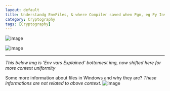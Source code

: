 ```yaml
---
layout: default
title: Understandg EnvFiles, & where Compiler saved when Pgm, eg Py Installed 
category: Cryptography
tags: [Cryptography]
---
```


![image](https://github.com/sbibek086/write-the-docs/assets/11883023/2572a938-78be-4004-bc8c-66d728e4d06b)

![image](https://github.com/sbibek086/write-the-docs/assets/11883023/5bb80efd-3096-41cd-9bbd-61191d52be5f)

---
_This below img is 'Env vars Explained' bottomest img, now shifted here for more context uniformity_

Some more information about files in Windows and why they are? *These informations are not related to above context.*
![image](https://user-images.githubusercontent.com/11883023/168128647-21ed35dd-6d92-4bbe-afd1-bcec15aab700.png)
